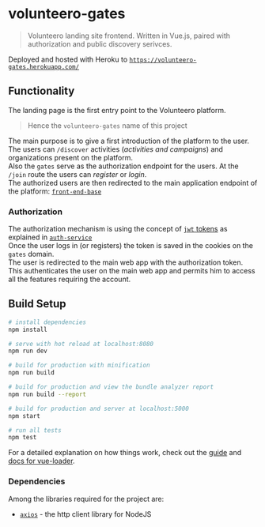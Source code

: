 # volunteero-gates

> Volunteero landing site frontend.
> Written in Vue.js, paired with authorization and public discovery serivces.

Deployed and hosted with Heroku to [`https://volunteero-gates.herokuapp.com/`](https://volunteero-gates.herokuapp.com/)  

## Functionality   
The landing page is the first entry point to the Volunteero platform.   
> Hence the `volunteero-gates` name of this project  
  
The main purpose is to give a first introduction of the platform to the user.   
The users can `/discover` activities (_activities and campaigns_) and organizations present on the platform.  
Also the `gates` serve as the authorization endpoint for the users. At the `/join` route the users can _register_ or _login_.  
The authorized users are then redirected to the main application endpoint of the platform: [`front-end-base`](https://github.com/Volunteero/volunteero-front-end-base)  


### Authorization  
The authorization mechanism is using the concept of [`jwt` tokens](https://jwt.io/) as explained in [`auth-service`](https://github.com/Volunteero/authentication-service)  
Once the user logs in (or registers) the token is saved in the cookies on the `gates` domain.  
The user is redirected to the main web app with the authorization token.    
This authenticates the user on the main web app and permits him to access all the features requiring the account.  

## Build Setup

``` bash
# install dependencies
npm install

# serve with hot reload at localhost:8080
npm run dev

# build for production with minification
npm run build

# build for production and view the bundle analyzer report
npm run build --report

# build for production and server at localhost:5000
npm start

# run all tests
npm test
```

For a detailed explanation on how things work, check out the [guide](http://vuejs-templates.github.io/webpack/) and [docs for vue-loader](http://vuejs.github.io/vue-loader).

### Dependencies  
Among the libraries required for the project are: 
- [`axios`](https://github.com/axios/axios) - the http client library for NodeJS
